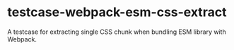 # testcase-webpack-esm-css-extract
A testcase for extracting single CSS chunk when bundling ESM library with Webpack.
